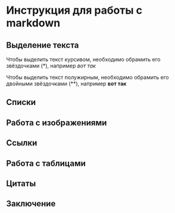 # Инструкция для работы с markdown

## Выделение текста

Чтобы выделить текст курсивом, необходимо обрамить его звёздочками (*), например *вот так*

Чтобы выделить текст полужирным, необходимо обрамить его двойными звёздочками (**), например **вот так**

## Списки

## Работа с изображениями

## Ссылки

## Работа с таблицами

## Цитаты

## Заключение